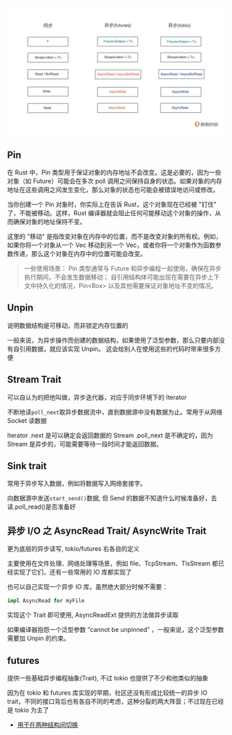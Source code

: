 ![Trait](./IO&异步IO.webp)

## Pin

在 Rust 中，Pin 类型用于保证对象的内存地址不会改变。这是必要的，因为一些对象（如 Future）可能会在多次 poll 调用之间保持自身的状态。如果对象的内存地址在这些调用之间发生变化，那么对象的状态也可能会被错误地访问或修改。

当你创建一个 Pin 对象时，你实际上在告诉 Rust，这个对象现在已经被 "钉住" 了，不能被移动。这样，Rust 编译器就会阻止任何可能移动这个对象的操作，从而确保对象的地址保持不变。

这里的 "移动" 是指改变对象在内存中的位置，而不是改变对象的所有权。例如，如果你将一个对象从一个 Vec 移动到另一个 Vec，或者你将一个对象作为函数参数传递，那么这个对象在内存中的位置可能会改变。

> 一些使用场景：
> Pin 类型通常与 Future 和异步编程一起使用，确保在异步执行期间，不会发生数据移动；
> 自引用结构体可能出现在需要在异步上下文中持久化的情况，Pin<Box<Self>>
> 以及其他需要保证对象地址不变的情况。

## Unpin

说明数据结构是可移动，而非锁定内存位置的

一般来说，为异步操作而创建的数据结构，如果使用了泛型参数，那么只要内部没有自引用数据，就应该实现 Unpin。
这会给别人在使用这些的代码时带来很多方便

## Stream Trait

可以自认为的把他叫做，异步迭代器，对应于同步环境下的 Iterator

不断地读`poll_next`取异步数据流中，直到数据源中没有数据为止。常用于从网络 Socket 读数据

Iterator .next 是可以确定会返回数据的
Stream .poll_next 是不确定的，因为 Stream 是异步的，可能需要等待一段时间才能返回数据。

## Sink trait

常用于异步写入数据，例如将数据写入网络套接字。

向数据源中发送`start_send()`数据, 但 Send 的数据不知道什么时候准备好，去读.poll_read()是否准备好

## 异步 I/O 之 AsyncRead Trait/ AsyncWrite Trait

更为底层的异步读写, tokio/futures 右各自的定义

主要使用在文件处理、网络处理等场景，例如 file、TcpStream、TlsStream 都已经实现了它们，还有一些常用的 IO 库都实现了

也可以自己实现一个异步 IO 库，虽然绝大部分时候不需要：

```rs
impl AsyncRead for myFile
```

实现这个 Trait 即可使用, AsyncReadExt 提供的方法做异步读取

如果编译器抱怨一个泛型参数 “cannot be unpinned” ，一般来说，这个泛型参数需要加 Unpin 的约束。

## futures

提供一些基础异步编程抽象(Trait), 不过 tokio 也提供了不少和他类似的抽象

因为在 tokio 和 futures 库实现的早期，社区还没有形成比较统一的异步 IO trait，不同的接口背后也有各自不同的考虑，这种分裂的两大阵营；不过现在已经是 tokio 为主了

- [用于在两种结构间切换](https://docs.rs/tokio-util/0.6.9/tokio_util/compat/index.html)
